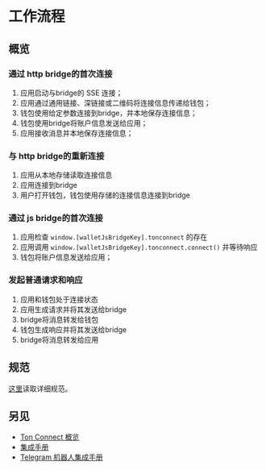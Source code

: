 # 工作流程

## 概览

### 通过 http bridge的首次连接
1. 应用启动与bridge的 SSE 连接；
2. 应用通过通用链接、深链接或二维码将连接信息传递给钱包；
3. 钱包使用给定参数连接到bridge，并本地保存连接信息；
4. 钱包使用bridge将账户信息发送给应用；
5. 应用接收消息并本地保存连接信息；

### 与 http bridge的重新连接
1. 应用从本地存储读取连接信息
2. 应用连接到bridge
3. 用户打开钱包，钱包使用存储的连接信息连接到bridge

### 通过 js bridge的首次连接
1. 应用检查 `window.[walletJsBridgeKey].tonconnect` 的存在
2. 应用调用 `window.[walletJsBridgeKey].tonconnect.connect()` 并等待响应
3. 钱包将账户信息发送给应用；

### 发起普通请求和响应
1. 应用和钱包处于连接状态
2. 应用生成请求并将其发送给bridge
3. bridge将消息转发给钱包
4. 钱包生成响应并将其发送给bridge
5. bridge将消息转发给应用

## 规范

[这里](https://github.com/ton-blockchain/ton-connect/blob/main/workflows.md#details)读取详细规范。

## 另见

* [Ton Connect 概览](/dapps/ton-connect/)
* [集成手册](/develop/dapps/ton-connect/integration)
* [Telegram 机器人集成手册](/develop/dapps/ton-connect/tg-bot-integration)